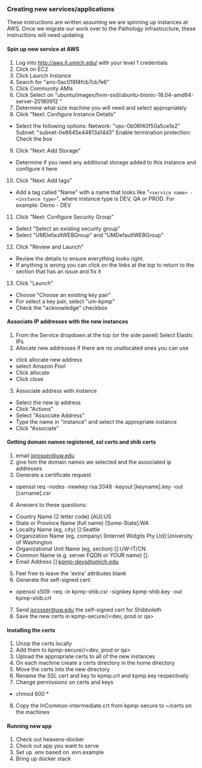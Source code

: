 ### Creating new services/applications
These instructions are written assuming we are spinning up instances at AWS.  Once we migrate our work over to the Pathology infrastructure, these instructions will need updating

#### Spin up new service at AWS
1) Log into http://aws.it.umich.edu/ with your level 1 credentials
2) Click on EC2
3) Click Launch Instance
4) Search for "ami-0ac019f4fcb7cb7e6"
5) Click Community AMIs
6) Click Select on "ubuntu/images/hvm-ssd/ubuntu-bionic-18.04-amd64-server-20180912 "
7) Determine what size machine you will need and select appropriately
8) Click "Next: Configure Instance Details"
- Select the following options:
Network: "vpc-0b06f40f50a5ce1e2"
Subnet: "subnet-0e8645e44813a14d3"
Enable termination protection: Check the box

9) Click "Next: Add Storage"
- Determine if you need any additional storage added to this instance and configure it here

10) Click "Next: Add tags"
- Add a tag called "Name" with a name that looks like "`<service name> - <instance type>`", where instance type is DEV, QA or PROD.  For example: Demo - DEV

11) Click "Next: Configure Security Group"
- Select "Select an existing security group"
- Select "UMDefaultWEBGroup" and "UMDefaultWEBGroup"

12) Click "Review and Launch"
- Review the details to ensure everything looks right.
- If anything is wrong you can click on the links at the top to return to the section that has an issue and fix it

13) Click "Launch"
- Choose "Choose an existing key pair"
- For select a key pair, select "um-kpmp"
- Check the "acknowledge" checkbox


#### Associate IP addresses with the new instances
1) From the Service dropdown at the top (or the side panel) Select Elastic IPs
2) Allocate new addresses if there are no unallocated ones you can use
- click allocate new address
- select Amazon Pool
- Click allocate
- Click close

3) Associate address with instance
- Select the new ip address
- Click "Actions"
- Select "Associate Address"
- Type the name in "instance" and select the appropriate instance
- Click "Associate"

#### Getting domain names registered, ssl certs and shib certs
1) email jprosser@uw.edu
2) give him the domain names we selected and the associated ip addresses
3) Generate a certificate request  
- openssl req -nodes -newkey rsa:2048 -keyout [keyname].key -out [csrname].csr
4) Anwsers to these questions:
- Country Name (2 letter code) [AU]:US
- State or Province Name (full name) [Some-State]:WA
- Locality Name (eg, city) []:Seattle
- Organization Name (eg, company) [Internet Widgits Pty Ltd]:University of Washington
- Organizational Unit Name (eg, section) []:UW-IT/CN
- Common Name (e.g. server FQDN or YOUR name) []:<URL of instance>
- Email Address []:kpmp-devs@umich.edu
5) Feel free to leave the 'extra' attributes blank
6) Generate the self-signed cert:
- openssl x509 -req -in kpmp-shib.csr -signkey kpmp-shib.key -out kpmp-shib.crt
7) Send jprosser@uw.edu the self-signed cert for Shibboleth
8) Save the new certs in kpmp-secure/<appName>/<dev, prod or qa>

#### Installing the certs
1) Unzip the certs locally
2) Add them to kpmp-secure/<appName>/<dev, prod or qa>
3) Upload the appropriate certs to all of the new instances 
4) On each machine create a certs directory in the home directory
5) Move the certs into the new directory
6) Rename the SSL cert and key to kpmp.crt and kpmp.key respectively
7) Change permissions on certs and keys
- chmod 600 *
8) Copy the InCommon-intermediate.crt from kpmp-secure to ~/certs on the machines

#### Running new app
1) Check out heavens-docker
2) Check out app you want to serve
2) Set up .env based on .evn.example
3) Bring up docker stack
